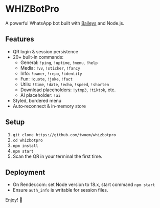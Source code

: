# WHIZBotPro

A powerful WhatsApp bot built with [Baileys](https://github.com/WhiskeySockets/Baileys) and Node.js.

## Features

- QR login & session persistence
- 20+ built-in commands:
  - General: `!ping`, `!uptime`, `!menu`, `!help`
  - Media: `!vv`, `!sticker`, `!fancy`
  - Info: `!owner`, `!repo`, `!identity`
  - Fun: `!quote`, `!joke`, `!fact`
  - Utils: `!time`, `!date`, `!echo`, `!speed`, `!shorten`
  - Download placeholders: `!ytmp3`, `!tiktok`, etc.
  - AI placeholder: `!ai`
- Styled, bordered menu
- Auto‑reconnect & in‑memory store

## Setup

1. `git clone https://github.com/twoem/whizbotpro`
2. `cd whizbotpro`
3. `npm install`
4. `npm start`
5. Scan the QR in your terminal the first time.

## Deployment

- On Render.com: set Node version to 18.x, start command `npm start`
- Ensure `auth_info` is writable for session files.

Enjoy! 🚀

